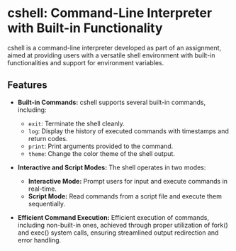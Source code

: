 # cshell: Command-Line Interpreter with Built-in Functionality

cshell is a command-line interpreter developed as part of an assignment, aimed at providing users with a versatile shell environment with built-in functionalities and support for environment variables.

## Features

- **Built-in Commands:** cshell supports several built-in commands, including:
  - `exit`: Terminate the shell cleanly.
  - `log`: Display the history of executed commands with timestamps and return codes.
  - `print`: Print arguments provided to the command.
  - `theme`: Change the color theme of the shell output.

- **Interactive and Script Modes:** The shell operates in two modes:
  - **Interactive Mode:** Prompt users for input and execute commands in real-time.
  - **Script Mode:** Read commands from a script file and execute them sequentially.

- **Efficient Command Execution:** Efficient execution of commands, including non-built-in ones, achieved through proper utilization of fork() and exec() system calls, ensuring streamlined output redirection and error handling.
